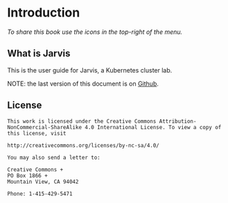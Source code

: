 # Introduction

*To share this book use the icons in the top-right of the menu.*

## What is Jarvis

This is the user guide for Jarvis, a Kubernetes cluster lab.

NOTE: the last version of this document is on [Github][github-latest-doc].

[github-latest-doc]: https://github.com/zeiot/jarvis/docs/book

## License

```text
This work is licensed under the Creative Commons Attribution-NonCommercial-ShareAlike 4.0 International License. To view a copy of this license, visit

http://creativecommons.org/licenses/by-nc-sa/4.0/

You may also send a letter to:

Creative Commons +
PO Box 1866 +
Mountain View, CA 94042

Phone: 1-415-429-5471
```
